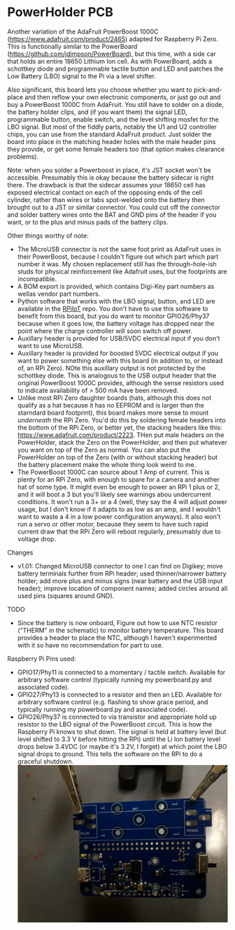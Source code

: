# PowerHolder PCB

Another variation of the AdaFruit PowerBoost 1000C (https://www.adafruit.com/product/2465) adapted for Raspberry Pi Zero. This is functionally similar to the PowerBoard (https://github.com/jdimpson/PowerBoard), but this time, with a side car that holds an entire 18650 Lithium Ion cell. As with PowerBoard, adds a  schottkey diode and programmable tactile button and LED and patches the Low Battery (LBO) signal to the Pi via a level shifter.

Also significant, this board lets you choose whether you want to pick-and-place and then reflow your own electronic components, or just go out and buy a PowerBoost 1000C from AdaFruit. You still have to solder on a diode, the battery holder clips, and (if you want them) the signal LED, programmable button, enable switch, and the level shifting mosfet for the LBO signal. But most of the fiddly parts, notably the U1 and U2 controller chips, you can use from the standard AdaFruit product. Just solder the board into place in the matching header holes with the male header pins they provide, or get some female headers too (that option makes clearance problems).

Note: when you solder a Powerboost in place, it's JST socket won't be accessible. Presumably this is okay because the battery sidecar is right there. The drawback is that the sidecar assumes your 18650 cell has exposed electrical contact on each of the opposing ends of the cell cylinder, rather than wires or tabs spot-welded onto the battery then brought out to a JST or similar connector. You could cut off the connector and solder battery wires onto the BAT and GND pins of the header if you want, or to the plus and minus pads of the battery clips.

Other things worthy of note:
- The MicroUSB connector is not the same foot print as AdaFruit uses in their PowerBoost, because I couldn't figure out which part which part number it was. My chosen replacement still has the through-hole-ish studs for physical reinforcement like Adafruit uses, but the footprints are incompatible.
- A BOM export is provided, which contains Digi-Key part numbers as wellas vendor part numbers.
- Python software that works with the LBO signal, button, and LED are available in the [RPiIoT](https://github.com/jdimpson/RPiIoT) repo. You don't have to use this software to benefit from this board, but you do want to monitor GPIO26/Phy37 because when it goes low, the battery voltage has dropped near the point where the charge controller will soon switch off power.
- Auxillary header is provided for USB/5VDC electrical input if you don't want to use MicroUSB.
- Auxillary header is provided for boosted 5VDC electrical output if you want to power something else with this board (in addition to, or instead of, an RPi Zero). NOte this auxillary output is not protected by the schottkey diode. This is analogous to the USB output header that the original PowerBoost 1000C provides, although the sense resistors used to indicate availability of > 500 mA have been removed.
- Unlike most RPi Zero daughter boards (hats, although this does not qualify as a hat because it has no EEPROM and is larger than the starndard board footprint), this board makes more sense to mount _underneath_ the RPi Zero. You'd do this by soldering female headers into the bottom of the RPi Zero, or better yet, the stacking headers like this: https://www.adafruit.com/product/2223. THen put male headers on the PowerHolder, stack the Zero on the PowerHolder, and then put whatever you want on top of the Zero as normal. You can also put the PowerHolder on top of the Zero (with or without stacking header) but the battery placement make the whole thing look weird to me.
- The PowerBoost 1000C can source about 1 Amp of current. This is plenty for an RPi Zero, with enough to spare for a camera and another hat of some type. It might even be enough to power an RPi 1 plus or 2, and it will boot a 3 but you'll likely see warnings abou undercurrent conditions. It won't run a 3+ or a 4 (well, they say the 4 will adjust power usage, but I don't know if it adapts to as low as an amp, and I wouldn't want to waste a 4 in a low power configuration anyways). It also won't run a servo or other motor, because they seem to have such rapid current draw that the RPi Zero will reboot regularly, presumably due to voltage drop.

Changes 
- v1.01: Changed MicroUSB connector to one I can find on Digikey; move battery terminals further from RPi header; used thinner/narrower battery holder; add more plus and minus signs (near battery and the USB input header); improve location of component names; added circles around all used pins (squares around GND). 

TODO 
- Since the battery is now onboard, Figure out how to use NTC resistor ("THERM" in the schematic) to monitor battery temperature. This board provides a header to place the NTC, although I haven't experimented with it so have no recommendation for part to use.

Raspberry Pi Pins used:

- GPIO17/Phy11 is connected to a momentary / tactile switch. Available for arbitrary software control (typically running my powerboard.py and associated code).
- GPIO27/Phy13 is connected to a resistor and then an LED. Available for arbitrary software control (e.g. flashing to show grace period, and typically running my powerboard.py and associated code).
- GPIO26/Phy37 is connected to via transistor and appropriate hold up resistor to the LBO signal of the PowerBoost circuit. This is how the Raspberry Pi knows to shut down. The signal is held at battery level (but level shifted to 3.3 V before hitting the RPi) until the Li Ion battery level drops below 3.4VDC (or maybe it's 3.2V, I forget) at which point the LBO signal drops to ground. This tells the software on the RPi to do a graceful shutdown.
![Image of board](./PowerHolder.jpg)
